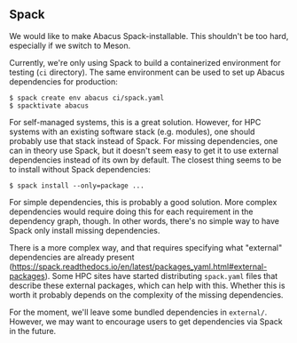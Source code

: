 ## Spack

We would like to make Abacus Spack-installable. This shouldn't be too hard, especially if we switch to Meson.

Currently, we're only using Spack to build a containerized environment for testing (`ci` directory). The same environment can be used to set up Abacus dependencies for production:

```console
$ spack create env abacus ci/spack.yaml
$ spacktivate abacus
```

For self-managed systems, this is a great solution. However, for HPC systems with an existing software stack (e.g. modules), one should probably use that stack instead of Spack. For missing dependencies, one can in theory use Spack, but it doesn't seem easy to get it to use external dependencies instead of its own by default. The closest thing seems to be to install without Spack dependencies:

```console
$ spack install --only=package ...
```

For simple dependencies, this is probably a good solution. More complex dependencies would require doing this for each requirement in the dependency graph, though. In other words, there's no simple way to have Spack only install missing dependencies.

There is a more complex way, and that requires specifying what "external" dependencies are already present (https://spack.readthedocs.io/en/latest/packages_yaml.html#external-packages). Some HPC sites have started distributing `spack.yaml` files that describe these external packages, which can help with this. Whether this is worth it probably depends on the complexity of the missing dependencies.

For the moment, we'll leave some bundled dependencies in `external/`. However, we may want to encourage users to get dependencies via Spack in the future.

